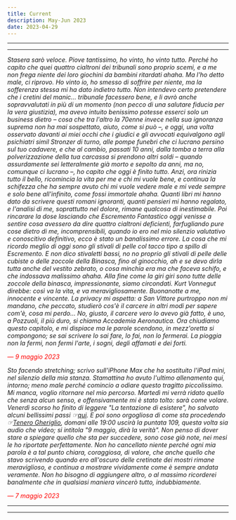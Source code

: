 ```yaml
---
title: Current
description: May-Jun 2023
date: 2023-04-29
---
```


---
---

*Stasera sarò veloce. Piove tantissimo, ho vinto, ho vinto tutto. Perché ho capito che quei quattro cialtroni dei tribunali sono proprio scemi, e a me non frega niente dei loro giochini da bambini ritardati ahaha. Ma l'ho detto male, ci riprovo. Ho vinto io, ho smesso di soffrire per niente, ma la sofferenza stessa mi ha dato indietro tutto. Non intendevo certo pretendere che i cretini del manic... tribunale facessero bene, e li avrò anche sopravvalutati in più di un momento (non pecco di una salutare fiducia per la vera giustizia), ma avevo intuito benissimo potesse esserci solo un business dietro – cosa che tra l'altro la 70enne invece nella sua ignoranza suprema non ha mai sospettato, aiuto, come si può –, e oggi, una volta osservato davanti ai miei occhi che i giudici e gli avvocati equivalgono agli psichiatri simil Stronzer di turno, alle pompe funebri che ci lucrano persino sul tuo cadavere, e che al cambio, passati 10 anni, dalla tomba a terra alla polverizzazione della tua carcassa si prendono altri soldi – quando assurdamente sei letteralmente già morto e sepolto da anni, ma no, comunque ci lucrano –, ho capito che oggi è finito tutto. Anzi, ora rinizia tutto il bello, ricomincia la vita per me e chi mi vuole bene, e continua la schifezza che ha sempre avuto chi mi vuole vedere male e mi vede sempre e solo bene all'infinito, come fossi immortale ahaha. Quanti libri mi hanno dato da scrivere questi romani ignoranti, quanti pensieri mi hanno regalato, e l'analisi di me, soprattutto nel dolore, rimane qualcosa di inestimabile. Poi rincarare la dose lasciando che Escremento Fantastico oggi venisse a sentire cosa avessero da dire quattro cialtroni deficienti, farfugliando pure cose dietro di me, incomprensibili, quando io ero nel mio silenzio valutativo e conoscitivo definitivo, ecco è stato un banalissimo errore. La cosa che mi ricordo meglio di oggi sono gli stivali di pelle col tacco tipo a spillo di Escremento. E non dico stivaletti bassi, no no proprio gli stivali di pelle delle cubiste o delle zoccole della Binasca, fino al ginocchio, ah e se devo dirla tutta anche del vestito zebrato, o cosa minchia era ma che faceva schifo, e che indossava malissimo ahaha. Alla fine come la giri giri sono tutte delle zoccole della binasca, impressionante, siamo circondati. Kurt Vonnegut direbbe: così va la vita, e va meravigliosamente. Buonanotte a me, innocente e vincente. La privacy mi aspetta: a San Vittore purtroppo non mi mandano, che peccato, studierò cos'è il carcere in altri modi per sapere com'è, cosa mi perdo... No, giusto, il carcere vero lo avevo già fatto, è uno, a Pozzuoli, il più duro, si chiama Accademia Aeronautica. Ora chiudiamo questo capitolo, e mi dispiace ma le parole scendono, in mezz'oretta si compongono; se sai scrivere lo sai fare, lo fai, non lo fermerai. La pioggia non la fermi, non fermi l'arte, i sogni, degli affamati e dei forti.*

<span style="color:red">*— 9 maggio 2023*</span>

*Sto facendo stretching; scrivo sull'iPhone Max che ha sostituito l'iPad mini, nel silenzio della mia stanza. Stamattina ho avuto l'ultimo allenamento qui, intorno; meno male perché comincio a odiare questo tragitto piccolissimo. Mi manca, voglio ritornare nel mio percorso. Martedì mi verrà ridato quello che senza alcun senso, e offensivamente mi è stato tolto: sarà come volare. Venerdì scorso ho finito di leggere "La tentazione di esistere", ho salvato alcuni bellissimi passi ☞[qui](https://miry1919.github.io/hugosite/quote/la-tentazione-di-esistere/). E poi sono orgogliosa di come sta procedendo ☞[Tenero Gheriglio](https://miry1919.github.io/hugosite/podcast/tenero-gheriglio-4/), domani alle 19:00 uscirà la puntata 109, questa volta sia audio che video; si intitola "9 maggio, dirà la verità". Non penso di dover stare a spiegare quello che sta per succedere, sono cose già note, nei mesi le ho riportate perfettamente. Non ho cancellato niente perché ogni mia parola è a tal punto chiara, coraggiosa, di valore, che anche quello che stavo scrivendo quando ero all'oscuro delle cretinate dei mostri rimane meraviglioso, e continua a mostrare vividamente come è sempre andata veramente. Non ho bisogno di aggiungere altro, o al massimo ricorderei banalmente che in qualsiasi maniera vincerò tutto, indubbiamente.*

<span style="color:red">*— 7 maggio 2023*</span>

---
---
